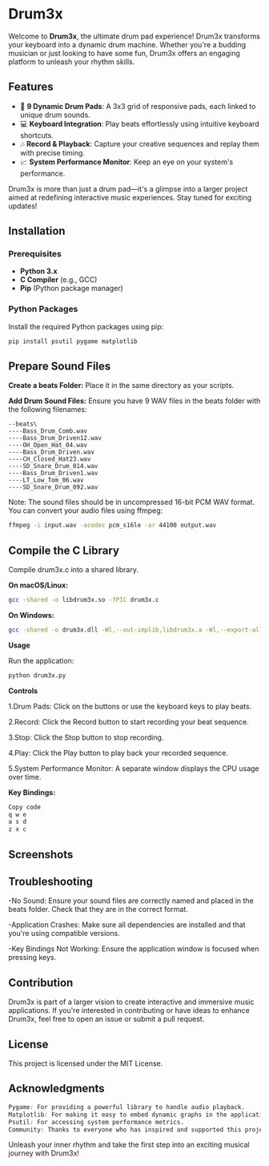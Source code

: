 # Drum3x

Welcome to **Drum3x**, the ultimate drum pad experience! Drum3x transforms your keyboard into a dynamic drum machine. Whether you're a budding musician or just looking to have some fun, Drum3x offers an engaging platform to unleash your rhythm skills.

## Features

- 🎹 **9 Dynamic Drum Pads**: A 3x3 grid of responsive pads, each linked to unique drum sounds.
- 💻 **Keyboard Integration**: Play beats effortlessly using intuitive keyboard shortcuts.
- 🎶 **Record & Playback**: Capture your creative sequences and replay them with precise timing.
- 📈 **System Performance Monitor**: Keep an eye on your system's performance.

Drum3x is more than just a drum pad—it's a glimpse into a larger project aimed at redefining interactive music experiences. Stay tuned for exciting updates!

## Installation

### Prerequisites

- **Python 3.x**
- **C Compiler** (e.g., GCC)
- **Pip** (Python package manager)

### Python Packages

Install the required Python packages using pip:

```bash
pip install psutil pygame matplotlib
```

## Prepare Sound Files
__Create a beats Folder:__ Place it in the same directory as your scripts.

__Add Drum Sound Files:__ Ensure you have 9 WAV files in the beats folder with the following filenames:

    --beats\
    ----Bass_Drum_Comb.wav
    ----Bass_Drum_Driven12.wav
    ----OH_Open_Hat_04.wav
    ----Bass_Drum_Driven.wav
    ----CH_Closed_Hat23.wav
    ----SD_Snare_Drum_014.wav
    ----Bass_Drum_Driven1.wav
    ----LT_Low_Tom_06.wav
    ----SD_Snare_Drum_092.wav
Note: The sound files should be in uncompressed 16-bit PCM WAV format. You can convert your audio files using ffmpeg:

```bash
ffmpeg -i input.wav -acodec pcm_s16le -ar 44100 output.wav
```

## Compile the C Library

Compile drum3x.c into a shared library.

__On macOS/Linux:__

```bash
gcc -shared -o libdrum3x.so -fPIC drum3x.c
```
__On Windows:__

```bash
gcc -shared -o drum3x.dll -Wl,--out-implib,libdrum3x.a -Wl,--export-all-symbols -Wl,--enable-auto-import drum3x.c
```
__Usage__

Run the application:
```bash
python drum3x.py
```

__Controls__

1.Drum Pads: Click on the buttons or use the keyboard keys to play beats.

2.Record: Click the Record button to start recording your beat sequence.

3.Stop: Click the Stop button to stop recording.

4.Play: Click the Play button to play back your recorded sequence.

5.System Performance Monitor: A separate window displays the CPU usage over time.

__Key Bindings:__

```css
Copy code
q w e
a s d
z x c
```

## Screenshots


## Troubleshooting

-No Sound: Ensure your sound files are correctly named and placed in the beats folder. Check that they are in the correct format.

-Application Crashes: Make sure all dependencies are installed and that you're using compatible versions.

-Key Bindings Not Working: Ensure the application window is focused when pressing keys.

## Contribution
Drum3x is part of a larger vision to create interactive and immersive music applications. If you're interested in contributing or have ideas to enhance Drum3x, feel free to open an issue or submit a pull request.

## License
This project is licensed under the MIT License.

## Acknowledgments
```css
Pygame: For providing a powerful library to handle audio playback.
Matplotlib: For making it easy to embed dynamic graphs in the application.
Psutil: For accessing system performance metrics.
Community: Thanks to everyone who has inspired and supported this project.

```
Unleash your inner rhythm and take the first step into an exciting musical journey with Drum3x!
